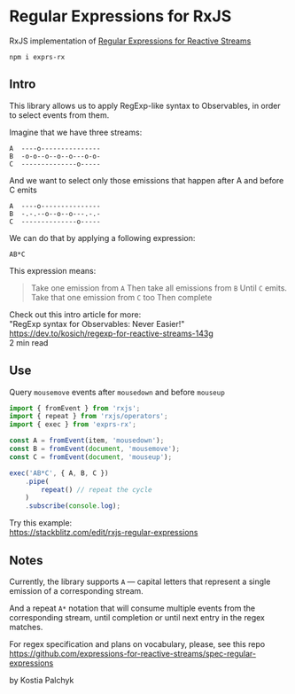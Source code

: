 # Regular Expressions for RxJS

RxJS implementation of [Regular Expressions for Reactive Streams](https://github.com/expressions-for-reactive-streams/spec-regular-expressions)

```
npm i exprs-rx
```

## Intro

This library allows us to apply RegExp-like syntax to Observables, in order to select events from them.

Imagine that we have three streams:

```
A  ----o---------------
B  -o-o--o--o--o---o-o-
C  --------------o-----
```

And we want to select only those emissions that happen after A and before C emits

```
A  ----o---------------
B  -.-.--o--o--o---.-.-
C  --------------o-----
```

We can do that by applying a following expression:

```
AB*C
```

This expression means:

> Take one emission from `A`
> Then take all emissions from `B`
> Until `C` emits. Take that one emission from `C` too
> Then complete

Check out this intro article for more:  
"RegExp syntax for Observables: Never Easier!"  
https://dev.to/kosich/regexp-for-reactive-streams-143g  
2 min read

## Use

Query `mousemove` events after `mousedown` and before `mouseup`

```js
import { fromEvent } from 'rxjs'; 
import { repeat } from 'rxjs/operators';
import { exec } from 'exprs-rx';

const A = fromEvent(item, 'mousedown');
const B = fromEvent(document, 'mousemove');
const C = fromEvent(document, 'mouseup');

exec('AB*C', { A, B, C })
    .pipe(
        repeat() // repeat the cycle
    )
    .subscribe(console.log);
```

Try this example:  
https://stackblitz.com/edit/rxjs-regular-expressions

## Notes

Currently, the library supports `A` — capital letters that represent a single emission of a corresponding stream.

And a repeat `A*` notation that will consume multiple events from the corresponding stream, until completion or until next entry in the regex matches.

For regex specification and plans on vocabulary, please, see this repo https://github.com/expressions-for-reactive-streams/spec-regular-expressions

by Kostia Palchyk
